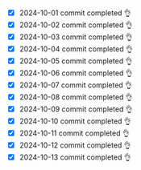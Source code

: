 - [x] 2024-10-01 commit completed 👌
- [x] 2024-10-02 commit completed 👌
- [x] 2024-10-03 commit completed 👌
- [x] 2024-10-04 commit completed 👌
- [x] 2024-10-05 commit completed 👌
- [x] 2024-10-06 commit completed 👌
- [x] 2024-10-07 commit completed 👌
- [x] 2024-10-08 commit completed 👌
- [x] 2024-10-09 commit completed 👌
- [x] 2024-10-10 commit completed 👌
- [x] 2024-10-11 commit completed 👌
- [x] 2024-10-12 commit completed 👌
- [x] 2024-10-13 commit completed 👌
